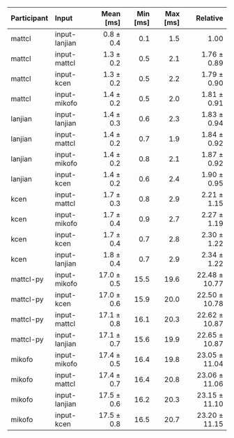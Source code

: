 | Participant | Input | Mean [ms] | Min [ms] | Max [ms] | Relative |
|:---|:---|---:|---:|---:|---:|
| mattcl | input-lanjian | 0.8 ± 0.4 | 0.1 | 1.5 | 1.00 |
| mattcl | input-mattcl | 1.3 ± 0.2 | 0.5 | 2.1 | 1.76 ± 0.89 |
| mattcl | input-kcen | 1.3 ± 0.2 | 0.5 | 2.2 | 1.79 ± 0.90 |
| mattcl | input-mikofo | 1.4 ± 0.2 | 0.5 | 2.0 | 1.81 ± 0.91 |
| lanjian | input-lanjian | 1.4 ± 0.3 | 0.6 | 2.3 | 1.83 ± 0.94 |
| lanjian | input-mattcl | 1.4 ± 0.2 | 0.7 | 1.9 | 1.84 ± 0.92 |
| lanjian | input-mikofo | 1.4 ± 0.2 | 0.8 | 2.1 | 1.87 ± 0.92 |
| lanjian | input-kcen | 1.4 ± 0.2 | 0.6 | 2.4 | 1.90 ± 0.95 |
| kcen | input-mattcl | 1.7 ± 0.3 | 0.8 | 2.9 | 2.21 ± 1.15 |
| kcen | input-mikofo | 1.7 ± 0.4 | 0.9 | 2.7 | 2.27 ± 1.19 |
| kcen | input-kcen | 1.7 ± 0.4 | 0.7 | 2.8 | 2.30 ± 1.22 |
| kcen | input-lanjian | 1.8 ± 0.4 | 0.7 | 2.9 | 2.34 ± 1.22 |
| mattcl-py | input-mikofo | 17.0 ± 0.5 | 15.5 | 19.6 | 22.48 ± 10.77 |
| mattcl-py | input-kcen | 17.0 ± 0.6 | 15.9 | 20.0 | 22.50 ± 10.78 |
| mattcl-py | input-mattcl | 17.1 ± 0.8 | 16.1 | 20.3 | 22.62 ± 10.87 |
| mattcl-py | input-lanjian | 17.1 ± 0.7 | 15.6 | 19.9 | 22.65 ± 10.87 |
| mikofo | input-mikofo | 17.4 ± 0.5 | 16.4 | 19.8 | 23.05 ± 11.04 |
| mikofo | input-mattcl | 17.4 ± 0.7 | 16.4 | 20.8 | 23.06 ± 11.06 |
| mikofo | input-lanjian | 17.5 ± 0.6 | 16.2 | 20.3 | 23.15 ± 11.10 |
| mikofo | input-kcen | 17.5 ± 0.8 | 16.5 | 20.7 | 23.20 ± 11.15 |
